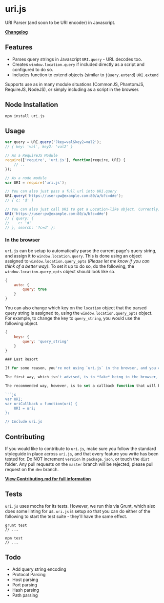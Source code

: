 uri.js
======

URI Parser (and soon to be URI encoder) in Javascript. 

**[Changelog](Changelog.md)**

## Features

 - Parses query strings in Javascript `URI.query` - URL decodes too. 
 - Creates `window.location.query` if included directly as a script and configured to do so.
 - Includes function to extend objects (similar to `jQuery.extend`) `URI.extend`

Supports use as in many module situations (CommonJS, PhantomJS, RequireJS, NodeJS), or simply including as a script in the browser.

## Node Installation

`npm install uri.js`

## Usage

```js
var query = URI.query('?key=val&key2=val2');
// { key: 'val', key2: 'val2' }

// As a RequireJS Module
require(['require', 'uri.js'], function(require, URI) {
    // ..
});

// As a node module
var URI = require('uri.js');

// You can also just pass a full url into URI.query
URI.query('https://user:pw@example.com:80/a/b?c=d#e');
// { c: 'd' }

// You can also just call URI to get a Location-like object. Currently, only supports parsing the query.
URI('https://user:pw@example.com:80/a/b?c=d#e')
// { query: {
//    c: 'd'
// }, search: '?c=d' };
```

### In the browser

`uri.js` can be setup to automatically parse the current page's query string, and assign it to `window.location.query`. This is done using an object assigned to `window.location.query_opts` *(Please let me know if you can think of a better way)*. To set it up to do so, do the following, the `window.location.query_opts` object should look like so.

```js
{
    auto: {
        query: true
    }
}
```

You can also change which key on the `location` object that the parsed query string is assigned to, using the `window.location.query_opts` object. For example, to change the key to `query_string`, you would use the following object.

```js
{
    keys: {
        query: 'query_string'
    }   
}

### Last Resort

If for some reason, you're not using `uri.js` in the browser, and you can't use RequireJS or CommonJS, there are two more ways to use `uri.js`. 

The first way, which isn't advised, is to *fake* being in the browser, by setting the `window` variable to an object before including `uri.js` in your script. `uri.js` will then set the `uri` property on this fake `window` variable. You should also set the `location` property on the fake `window` variable to an object, in order to prevent errors with the query string detection.

The recommended way, however, is to set a callback function that will be passed the `URI` object, before including `uri.js`. There can only be one callback, however, and it has to be named `uriCallback`. You would use it like so.

```js
var URI;
var uriCallback = function(uri) {
    URI = uri;
};

// Include uri.js
```
## Contributing

If you would like to contribute to `uri.js`, make sure you follow the standard styleguide in place across `uri.js`, and that every feature you write has been tested for. Do NOT increment `version` in `package.json`, or touch the `dist` folder. Any pull requests on the `master` branch will be rejected, please pull request on the `dev` branch.

**[View Contributing.md for full information](Contributing.md)**

## Tests

`uri.js` uses mocha for its tests. However, we run this via Grunt, which also does some linting for us. `uri.js` is setup so that you can do either of the following to start the test suite - they'll have the same effect.

```
grunt test
// ...

npm test
// ...
```

## Todo

 - Add query string encoding
 - Protocol Parsing
 - Host parsing
 - Port parsing
 - Hash parsing
 - Path parsing

